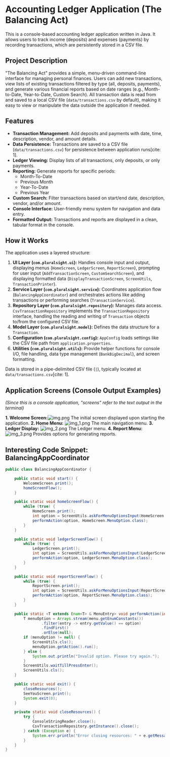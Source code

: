 # Accounting Ledger Application (The Balancing Act)

This is a console-based accounting ledger application written in Java. It allows users to track income (deposits) and expenses (payments) by recording transactions, which are persistently stored in a CSV file.

## Project Description

"The Balancing Act" provides a simple, menu-driven command-line interface for managing personal finances. Users can add new transactions, view lists of existing transactions filtered by type (all, deposits, payments), and generate various financial reports based on date ranges (e.g., Month-to-Date, Year-to-Date, Custom Search). All transaction data is read from and saved to a local CSV file (`data/transactions.csv` by default), making it easy to view or manipulate the data outside the application if needed.

## Features

* **Transaction Management:** Add deposits and payments with date, time, description, vendor, and amount details.
* **Data Persistence:** Transactions are saved to a CSV file (`data/transactions.csv`) for persistence between application runs[cite: 1].
* **Ledger Viewing:** Display lists of all transactions, only deposits, or only payments.
* **Reporting:** Generate reports for specific periods:
    * Month-To-Date
    * Previous Month
    * Year-To-Date
    * Previous Year
* **Custom Search:** Filter transactions based on start/end date, description, vendor, and/or amount.
* **Console Interface:** User-friendly menu system for navigation and data entry.
* **Formatted Output:** Transactions and reports are displayed in a clean, tabular format in the console.

## How it Works

The application uses a layered structure:

1.  **UI Layer (`com.pluralsight.ui`):** Handles console input and output, displaying menus (`HomeScreen`, `LedgerScreen`, `ReportScreen`), prompting for user input (`AddTransactionScreen`, `CustomSearchScreen`), and displaying formatted data (`DisplayTransactionScreen`, `ScreenUtils`, `TransactionPrinter`).
2.  **Service Layer (`com.pluralsight.service`):** Coordinates application flow (`BalancingAppCoordinator`) and orchestrates actions like adding transactions or performing searches (`TransactionService`).
3.  **Repository Layer (`com.pluralsight.repository`):** Manages data access. `CsvTransactionRepository` implements the `TransactionRepository` interface, handling the reading and writing of `Transaction` objects to/from the configured CSV file.
4.  **Model Layer (`com.pluralsight.model`):** Defines the data structure for a `Transaction`.
5.  **Configuration (`com.pluralsight.config`):** `AppConfig` loads settings like the CSV file path from `application.properties`.
6.  **Utilities (`com.pluralsight.utils`):** Provide helper functions for console I/O, file handling, data type management (`BankBigDecimal`), and screen formatting.

Data is stored in a pipe-delimited CSV file (`|`), typically located at `data/transactions.csv`[cite: 1].

## Application Screens (Console Output Examples)

*(Since this is a console application, "screens" refer to the text output in the terminal)*

**1. Welcome Screen:**![img.png](screenshots/img.png) The initial screen displayed upon starting the application.
**2. Home Menu:** ![img_1.png](screenshots/img_1.png) The main navigation menu.
**3. Ledger Display:** ![img_2.png](screenshots/img_2.png) The Ledger menu.
**4. Report Menu:** ![img_3.png](screenshots/img_3.png) Provides options for generating reports.
## Interesting Code Snippet: BalancingAppCoordinator
```java
public class BalancingAppCoordinator {

    public static void start() {
        WelcomeScreen.print();
        homeScreenFlow();
    }

    public static void homeScreenFlow() {
        while (true) {
            HomeScreen.print();
            int option = ScreenUtils.askForMenuOptionsInput(HomeScreen.amountOfOptions());
            performAction(option, HomeScreen.MenuOption.class);
        }
    }

    public static void ledgerScreenFlow() {
        while (true) {
            LedgerScreen.print();
            int option = ScreenUtils.askForMenuOptionsInput(LedgerScreen.amountOfOptions());
            performAction(option, LedgerScreen.MenuOption.class);
        }
    }

    public static void reportScreenFlow() {
        while (true) {
            ReportScreen.print();
            int option = ScreenUtils.askForMenuOptionsInput(ReportScreen.amountOfOptions());
            performAction(option, ReportScreen.MenuOption.class);
        }
    }

    public static <T extends Enum<T> & MenuEntry> void performAction(int option, Class<T> menu) {
        T menuOption = Arrays.stream(menu.getEnumConstants())
                .filter(entry -> entry.getValue() == option)
                .findFirst()
                .orElse(null);
        if (menuOption != null) {
            ScreenUtils.cls();
            menuOption.getAction().run();
        } else {
            System.out.println("Invalid option. Please try again.");
        }
        ScreenUtils.waitTillPressEnter();
        ScreenUtils.cls();
    }

    public static void exit() {
        closeResources();
        SeeYouScreen.print();
        System.exit(0);
    }

    private static void closeResources() {
        try {
            ConsoleStringReader.close();
            CsvTransactionRepository.getInstance().close();
        } catch (Exception e) {
            System.err.println("Error closing resources: " + e.getMessage());
        }
    }
}
```
